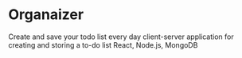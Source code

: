 # Organaizer
Create and save your todo list every day
client-server application for creating and storing a to-do list
React, Node.js, MongoDB
